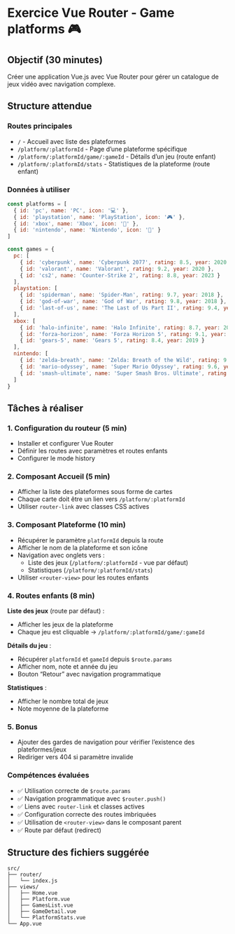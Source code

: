 # Exercice Vue Router - Game platforms 🎮

## Objectif (30 minutes)

Créer une application Vue.js avec Vue Router pour gérer un catalogue de jeux vidéo avec navigation complexe.

## Structure attendue

### Routes principales

- `/` - Accueil avec liste des plateformes
- `/platform/:platformId` - Page d’une plateforme spécifique
- `/platform/:platformId/game/:gameId` - Détails d’un jeu (route enfant)
- `/platform/:platformId/stats` - Statistiques de la plateforme (route enfant)

### Données à utiliser

```javascript
const platforms = [
  { id: 'pc', name: 'PC', icon: '💻' },
  { id: 'playstation', name: 'PlayStation', icon: '🎮' },
  { id: 'xbox', name: 'Xbox', icon: '🎯' },
  { id: 'nintendo', name: 'Nintendo', icon: '🎨' }
]

const games = {
  pc: [
    { id: 'cyberpunk', name: 'Cyberpunk 2077', rating: 8.5, year: 2020 },
    { id: 'valorant', name: 'Valorant', rating: 9.2, year: 2020 },
    { id: 'cs2', name: 'Counter-Strike 2', rating: 8.8, year: 2023 }
  ],
  playstation: [
    { id: 'spiderman', name: 'Spider-Man', rating: 9.7, year: 2018 },
    { id: 'god-of-war', name: 'God of War', rating: 9.8, year: 2018 },
    { id: 'last-of-us', name: 'The Last of Us Part II', rating: 9.4, year: 2020 }
  ],
  xbox: [
    { id: 'halo-infinite', name: 'Halo Infinite', rating: 8.7, year: 2021 },
    { id: 'forza-horizon', name: 'Forza Horizon 5', rating: 9.1, year: 2021 },
    { id: 'gears-5', name: 'Gears 5', rating: 8.4, year: 2019 }
  ],
  nintendo: [
    { id: 'zelda-breath', name: 'Zelda: Breath of the Wild', rating: 9.9, year: 2017 },
    { id: 'mario-odyssey', name: 'Super Mario Odyssey', rating: 9.6, year: 2017 },
    { id: 'smash-ultimate', name: 'Super Smash Bros. Ultimate', rating: 9.3, year: 2018 }
  ]
}
```

## Tâches à réaliser

### 1. Configuration du routeur (5 min)

- Installer et configurer Vue Router
- Définir les routes avec paramètres et routes enfants
- Configurer le mode history

### 2. Composant Accueil (5 min)

- Afficher la liste des plateformes sous forme de cartes
- Chaque carte doit être un lien vers `/platform/:platformId`
- Utiliser `router-link` avec classes CSS actives

### 3. Composant Plateforme (10 min)

- Récupérer le paramètre `platformId` depuis la route
- Afficher le nom de la plateforme et son icône
- Navigation avec onglets vers :
  - Liste des jeux (`/platform/:platformId` - vue par défaut)
  - Statistiques (`/platform/:platformId/stats`)
- Utiliser `<router-view>` pour les routes enfants

### 4. Routes enfants (8 min)

**Liste des jeux** (route par défaut) :

- Afficher les jeux de la plateforme
- Chaque jeu est cliquable → `/platform/:platformId/game/:gameId`

**Détails du jeu** :

- Récupérer `platformId` et `gameId` depuis `$route.params`
- Afficher nom, note et année du jeu
- Bouton “Retour” avec navigation programmatique

**Statistiques** :

- Afficher le nombre total de jeux
- Note moyenne de la plateforme

### 5. Bonus

- Ajouter des gardes de navigation pour vérifier l’existence des plateformes/jeux
- Rediriger vers 404 si paramètre invalide


### Compétences évaluées

- ✅ Utilisation correcte de `$route.params`
- ✅ Navigation programmatique avec `$router.push()`
- ✅ Liens avec `router-link` et classes actives
- ✅ Configuration correcte des routes imbriquées
- ✅ Utilisation de `<router-view>` dans le composant parent
- ✅ Route par défaut (redirect)


## Structure des fichiers suggérée

```
src/
├── router/
│   └── index.js
├── views/
│   ├── Home.vue
│   ├── Platform.vue
│   ├── GamesList.vue
│   ├── GameDetail.vue
│   └── PlatformStats.vue
└── App.vue
```
